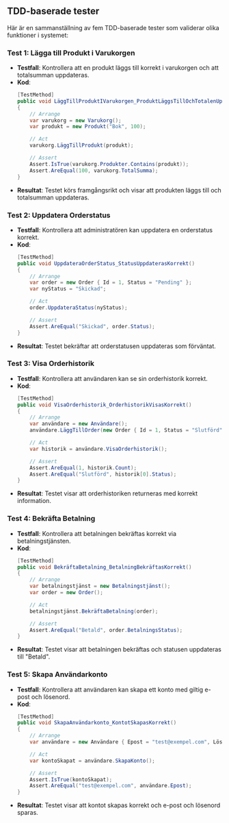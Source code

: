 ## TDD-baserade tester

Här är en sammanställning av fem TDD-baserade tester som validerar olika funktioner i systemet:

### Test 1: Lägga till Produkt i Varukorgen  
   - **Testfall**: Kontrollera att en produkt läggs till korrekt i varukorgen och att totalsumman uppdateras.
   - **Kod**:
      ```csharp
      [TestMethod]
      public void LäggTillProduktIVarukorgen_ProduktLäggsTillOchTotalenUppdateras()
      {
          // Arrange
          var varukorg = new Varukorg();
          var produkt = new Produkt("Bok", 100);

          // Act
          varukorg.LäggTillProdukt(produkt);

          // Assert
          Assert.IsTrue(varukorg.Produkter.Contains(produkt));
          Assert.AreEqual(100, varukorg.TotalSumma);
      }
      ```
   - **Resultat**: Testet körs framgångsrikt och visar att produkten läggs till och totalsumman uppdateras.

### Test 2: Uppdatera Orderstatus  
   - **Testfall**: Kontrollera att administratören kan uppdatera en orderstatus korrekt.
   - **Kod**:
      ```csharp
      [TestMethod]
      public void UppdateraOrderStatus_StatusUppdaterasKorrekt()
      {
          // Arrange
          var order = new Order { Id = 1, Status = "Pending" };
          var nyStatus = "Skickad";

          // Act
          order.UppdateraStatus(nyStatus);

          // Assert
          Assert.AreEqual("Skickad", order.Status);
      }
      ```
   - **Resultat**: Testet bekräftar att orderstatusen uppdateras som förväntat.

### Test 3: Visa Orderhistorik  
   - **Testfall**: Kontrollera att användaren kan se sin orderhistorik korrekt.
   - **Kod**:
      ```csharp
      [TestMethod]
      public void VisaOrderhistorik_OrderhistorikVisasKorrekt()
      {
          // Arrange
          var användare = new Användare();
          användare.LäggTillOrder(new Order { Id = 1, Status = "Slutförd" });

          // Act
          var historik = användare.VisaOrderhistorik();

          // Assert
          Assert.AreEqual(1, historik.Count);
          Assert.AreEqual("Slutförd", historik[0].Status);
      }
      ```
   - **Resultat**: Testet visar att orderhistoriken returneras med korrekt information.

### Test 4: Bekräfta Betalning  
   - **Testfall**: Kontrollera att betalningen bekräftas korrekt via betalningstjänsten.
   - **Kod**:
      ```csharp
      [TestMethod]
      public void BekräftaBetalning_BetalningBekräftasKorrekt()
      {
          // Arrange
          var betalningstjänst = new Betalningstjänst();
          var order = new Order();

          // Act
          betalningstjänst.BekräftaBetalning(order);

          // Assert
          Assert.AreEqual("Betald", order.BetalningsStatus);
      }
      ```
   - **Resultat**: Testet visar att betalningen bekräftas och statusen uppdateras till "Betald".

### Test 5: Skapa Användarkonto  
   - **Testfall**: Kontrollera att användaren kan skapa ett konto med giltig e-post och lösenord.
   - **Kod**:
      ```csharp
      [TestMethod]
      public void SkapaAnvändarkonto_KontotSkapasKorrekt()
      {
          // Arrange
          var användare = new Användare { Epost = "test@exempel.com", Lösenord = "Säker123!" };

          // Act
          var kontoSkapat = användare.SkapaKonto();

          // Assert
          Assert.IsTrue(kontoSkapat);
          Assert.AreEqual("test@exempel.com", användare.Epost);
      }
      ```
   - **Resultat**: Testet visar att kontot skapas korrekt och e-post och lösenord sparas.

